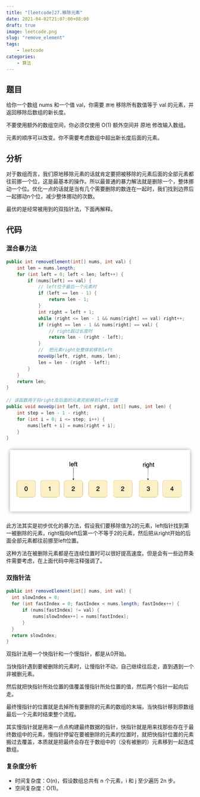 ```yaml
---
title: "[leetcode]27.移除元素"
date: 2021-04-02T21:07:00+08:00
draft: true
image: leetcode.png
slug: "remove_element"
tags:
    - leetcode
categories: 
    - 算法
--- 
```


## 题目

给你一个数组 nums 和一个值 val，你需要 `原地` 移除所有数值等于 val 的元素，并返回移除后数组的新长度。

不要使用额外的数组空间，你必须仅使用 O(1) 额外空间并 原地 修改输入数组。

元素的顺序可以改变。你不需要考虑数组中超出新长度后面的元素。

## 分析

对于数组而言，我们原地移除元素的话就肯定要把被移除的元素后面的全部元素都往前挪一个位，这是最基本的操作。所以最普通的暴力解法就是删除一个，整体挪动一个位。优化一点的话就是当有几个需要删除的数连在一起时，我们找到边界后一起挪动n个位，减少整体挪动的次数。

最优的是经常被用到的双指针法，下面再解释。

## 代码

### 混合暴力法

```java
public int removeElement(int[] nums, int val) {
    int len = nums.length;
    for (int left = 0; left < len; left++) {
        if (nums[left] == val) {
            // left位于最后一个元素时
            if (left == len - 1) {
                return len - 1;
            }
            int right = left + 1;
            while (right <= len - 1 && nums[right] == val) right++;
            if (right == len - 1 && nums[right] == val) {
                // right超过长度时
                return len - (right - left);
            }
            //  把元素right处整体前移到left
            moveUp(left, right, nums, len);
            len = len - (right - left);
        }
    }
    return len;
}

// 该函数用于将right及后面的元素完前移到left位置
public void moveUp(int left, int right, int[] nums, int len) {
    int step = len - 1 - right;
    for (int i = 0; i <= step; i++) {
        nums[left + i] = nums[right + i];
    }
}
```

![27%20%E7%A7%BB%E9%99%A4%E5%85%83%E7%B4%A0%205a59d90099fd47aa96428284ab561018/Untitled.png](27%20%E7%A7%BB%E9%99%A4%E5%85%83%E7%B4%A0%205a59d90099fd47aa96428284ab561018/Untitled.png)

此方法其实是初步优化的暴力法，假设我们要移除值为2的元素，left指针找到第一被删除的元素，right指向left后第一个不等于2的元素，然后把从right开始的后面全部元素都往前挪至left位置。

这种方法在被删除元素都是在连续位置时可以很好提高速度。但是会有一些边界条件需要考虑，在上面代码中用注释强调了。

### 双指针法

```java
public int removeElement(int[] nums, int val) {
  int slowIndex = 0;
  for (int fastIndex = 0; fastIndex < nums.length; fastIndex++) {
      if (nums[fastIndex] != val) {
          nums[slowIndex++] = nums[fastIndex];
      }
  }
  return slowIndex;
}
```

双指针法用一个快指针和一个慢指针，都是从0开始。

当快指针遇到要被删除的元素时，让慢指针不动，自己继续往后走，直到遇到一个非被删元素。

然后就把快指针所处位置的值覆盖慢指针所处位置的值，然后两个指针一起向后走。

最终慢指针的位置就是去掉所有要删除的元素的数组的末端，当快指针移到原数组最后一个元素时结束整个流程。

其实慢指针就是用来一点点构建最终数据的指针，快指针就是用来找那些存在于最终数组中的元素，慢指针停留在要被删除的元素的位置时，就把快指针位置的元素搬过去覆盖，本质就是把最终会存在于数组中的（没有被删的）元素移到一起连成数组。

### **复杂度分析**

- 时间复杂度：O(n)，假设数组总共有 n 个元素，i 和 j 至少遍历 2n 步。
- 空间复杂度：O(1)。